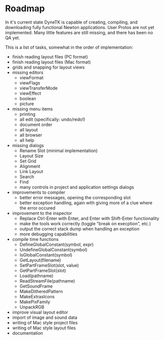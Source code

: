 # Roadmap #

In it's current state DyneTK is capable of creating, compiling, and downloading fully functional Newton applications. User Protos are not yet implemented. Many little features are still missing, and there has been no QA yet.

This is a list of tasks, somewhat in the order of implementation:

  * finish reading layout files (PC format)
  * finish reading layout files (Mac format)
  * grids and snapping for layout views
  * missing editors
    * viewFormat
    * viewFlags
    * viewTransferMode
    * viewEffect
    * boolean
    * picture
  * missing menu items
    * printing
    * all edit (specifically: undo/redo!)
    * document order
    * all layout
    * all browser
    * all help
  * missing dialogs
    * Rename Slot (minimal implementation)
    * Layout Size
    * Set Grid
    * Alignment
    * Link Layout
    * Search
    * Find
    * many controls in project and application settings dialogs
  * improvements to compiler
    * better error messages, opening the corresponding slot
    * better exception handling, again with giving more of a clue where the error occured
  * improvement to the inspector
    * Replace Ctrl-Enter with Enter, and Enter with Shift-Enter functionality
    * make the tools work correctly (toggle "break on execption", etc.)
    * output the correct stack dump when handling an exception
    * more debugging capabilities
  * compile time functions
    * DefineGlobalConstant(symbol, expr)
    * UndefineGlobalConstant(symbol)
    * IsGlobalConstant(symbol)
    * GetLayout(filename)
    * SetPartFrameSlot(slot, value)
    * GetPartFrameSlot(slot)
    * Load(pathname)
    * ReadStreamFile(pathname)
    * GetSoundFrame
    * MakeDitheredPattern
    * MakeExtrasIcons
    * MakePixFamily
    * UnpackRGB
  * improve visual layout editor
  * import of image and sound data
  * writing of Mac style project files
  * writing of Mac style layout files
  * documentation